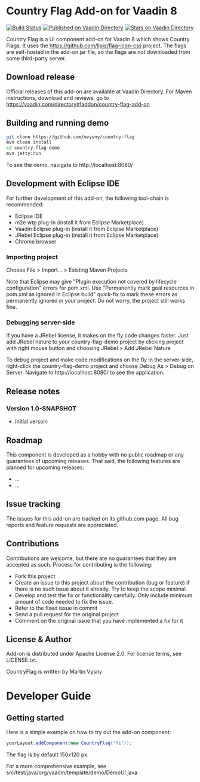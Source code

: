 # Country Flag Add-on for Vaadin 8

[![Build Status](https://travis-ci.org/mvysny/country-flag.svg?branch=master)](https://travis-ci.org/mvysny/country-flag)
[![Published on Vaadin  Directory](https://img.shields.io/badge/Vaadin%20Directory-published-00b4f0.svg)](https://vaadin.com/directory/component/country-flag-add-on)
[![Stars on Vaadin Directory](https://img.shields.io/vaadin-directory/star/country-flag-add-on.svg)](https://vaadin.com/directory/component/country-flag-add-on)

Country Flag is a UI component add-on for Vaadin 8 which shows Country Flags. It uses the https://github.com/lipis/flag-icon-css
project. The flags are self-hosted in the add-on jar file, so the flags are not downloaded from some third-party server.

## Download release

Official releases of this add-on are available at Vaadin Directory. For Maven instructions, download and reviews, go to https://vaadin.com/directory#!addon/country-flag-add-on

## Building and running demo

```bash
git clone https://github.com/mvysny/country-flag
mvn clean install
cd country-flag-demo
mvn jetty:run
```

To see the demo, navigate to http://localhost:8080/

## Development with Eclipse IDE

For further development of this add-on, the following tool-chain is recommended:
- Eclipse IDE
- m2e wtp plug-in (install it from Eclipse Marketplace)
- Vaadin Eclipse plug-in (install it from Eclipse Marketplace)
- JRebel Eclipse plug-in (install it from Eclipse Marketplace)
- Chrome browser

### Importing project

Choose File > Import... > Existing Maven Projects

Note that Eclipse may give "Plugin execution not covered by lifecycle configuration" errors for pom.xml. Use "Permanently mark goal resources in pom.xml as ignored in Eclipse build" quick-fix to mark these errors as permanently ignored in your project. Do not worry, the project still works fine. 

### Debugging server-side

If you have a JRebel license, it makes on the fly code changes faster. Just add JRebel nature to your country-flag-demo project by clicking project with right mouse button and choosing JRebel > Add JRebel Nature

To debug project and make code modifications on the fly in the server-side, right-click the country-flag-demo project and choose Debug As > Debug on Server. Navigate to http://localhost:8080/ to see the application.

## Release notes

### Version 1.0-SNAPSHOT
- Initial versoin

## Roadmap

This component is developed as a hobby with no public roadmap or any guarantees of upcoming releases. That said, the following features are planned for upcoming releases:
- ...
- ...

## Issue tracking

The issues for this add-on are tracked on its github.com page. All bug reports and feature requests are appreciated. 

## Contributions

Contributions are welcome, but there are no guarantees that they are accepted as such. Process for contributing is the following:
- Fork this project
- Create an issue to this project about the contribution (bug or feature) if there is no such issue about it already. Try to keep the scope minimal.
- Develop and test the fix or functionality carefully. Only include minimum amount of code needed to fix the issue.
- Refer to the fixed issue in commit
- Send a pull request for the original project
- Comment on the original issue that you have implemented a fix for it

## License & Author

Add-on is distributed under Apache License 2.0. For license terms, see LICENSE.txt.

CountryFlag is written by Martin Vysny

# Developer Guide

## Getting started

Here is a simple example on how to try out the add-on component:

```java
yourLayout.addComponent(new CountryFlag("fi"));
```

The flag is by default 150x120 px.

For a more comprehensive example, see src/test/java/org/vaadin/template/demo/DemoUI.java
